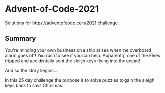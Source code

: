 # Advent-of-Code-2021
Solutions for https://adventofcode.com/2021 challenge

## Summary

You're minding your own business on a ship at sea when the overboard alarm goes off! 
You rush to see if you can help. 
Apparently, one of the Elves tripped and accidentally sent the sleigh keys flying into the ocean!

And so the story begins...

In this 25 day challenge the purpose is to solve puzzles to gain the sleigh keys back to save Chrismas.

